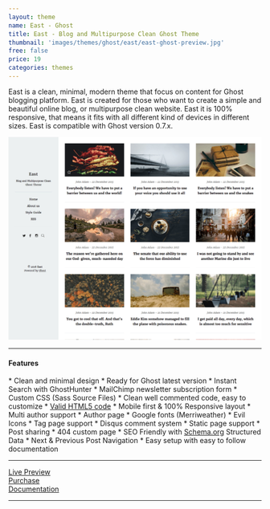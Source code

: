 ```yaml
---
layout: theme
name: East - Ghost
title: East - Blog and Multipurpose Clean Ghost Theme
thumbnail: 'images/themes/ghost/east/east-ghost-preview.jpg'
free: false
price: 19
categories: themes
---
```


East is a clean, minimal, modern theme that focus on content for Ghost blogging platform. East is created for those who want to create a simple and beautiful online blog, or multipurpose clean website. East it is 100% responsive, that means it fits with all different kind of devices in different sizes. East is compatible with Ghost version 0.7.x.

![east-ghost-full-preview](/images/themes/ghost/east/east-ghost-full-preview.png)

---

#### Features

<div class="feature-list" markdown='1'>
  * Clean and minimal design
  * Ready for Ghost latest version
  * Instant Search with GhostHunter
  * MailChimp newsletter subscription form
  * Custom CSS (Sass Source Files)
  * Clean well commented code, easy to customize
  * <a href="https://validator.w3.org/nu/?doc=http%3A%2F%2Feast.aspirethemes.com%2F">Valid HTML5 code<a/>
  * Mobile first &amp; 100% Responsive layout
  * Multi author support
  * Author page
  * Google fonts (Merriweather)
  * Evil Icons
  * Tag page support
  * Disqus comment system
  * Static page support
  * Post sharing
  * 404 custom page
  * SEO Friendly with <a href="http://Schema.org">Schema.org</a> Structured Data
  * Next &amp; Previous Post Navigation
  * Easy setup with easy to follow documentation
</div>

---

<div class="row">
  <div class="column medium-4 large-4">
    <a class="button button--large button--expand" href="http://east.aspirethemes.com/" target="_blank">Live Preview</a>
  </div>
  <div class="column medium-4 large-4">
    <a class="button button--expand button--large button--success" href="http://themeforest.net/item/east-blog-and-multipurpose-clean-ghost-theme/14714255" target="_blank">Purchase</a>
  </div>
  <div class="column medium-4 large-4">
    <a class="button button--large button--expand" href="http://aspirethemes.com/docs/east-ghost.html" target="_blank">Documentation</a>
  </div>
</div>

---